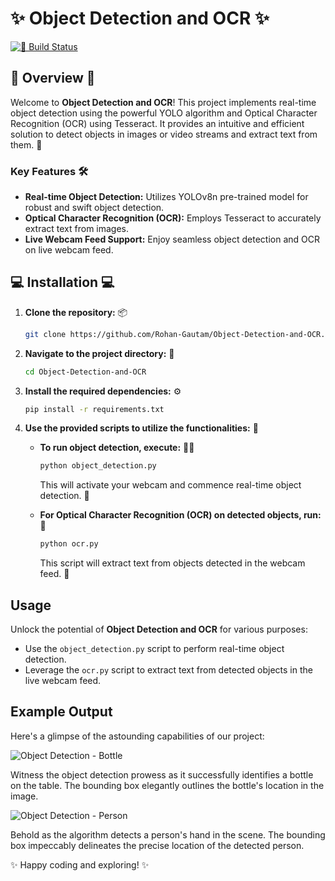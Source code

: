 # ✨ Object Detection and OCR ✨

[![🚀 Build Status](https://img.shields.io/badge/build-passing-brightgreen)](https://github.com/Rohan-Gautam/Object-Detection-and-OCR/actions)

## 🌟 Overview 🌟

Welcome to **Object Detection and OCR**! This project implements real-time object detection using the powerful YOLO algorithm and Optical Character Recognition (OCR) using Tesseract. It provides an intuitive and efficient solution to detect objects in images or video streams and extract text from them. 📸

### Key Features 🛠️

- **Real-time Object Detection:** Utilizes YOLOv8n pre-trained model for robust and swift object detection.
- **Optical Character Recognition (OCR):** Employs Tesseract to accurately extract text from images.
- **Live Webcam Feed Support:** Enjoy seamless object detection and OCR on live webcam feed.

## 💻 Installation 💻

1. **Clone the repository:** 📦

   ```bash
   git clone https://github.com/Rohan-Gautam/Object-Detection-and-OCR.git
   ```

2. **Navigate to the project directory:** 🚶

   ```bash
   cd Object-Detection-and-OCR
   ```

3. **Install the required dependencies:** ⚙️

   ```bash
   pip install -r requirements.txt
   ```

4. **Use the provided scripts to utilize the functionalities:** 🧩

   - **To run object detection, execute:** 🕵️‍♂️

     ```bash
     python object_detection.py
     ```

     This will activate your webcam and commence real-time object detection. 🎥

   - **For Optical Character Recognition (OCR) on detected objects, run:** 📖

     ```bash
     python ocr.py
     ```

     This script will extract text from objects detected in the webcam feed. 📄

## Usage

Unlock the potential of **Object Detection and OCR** for various purposes:

- Use the `object_detection.py` script to perform real-time object detection.
- Leverage the `ocr.py` script to extract text from detected objects in the live webcam feed.

## Example Output

Here's a glimpse of the astounding capabilities of our project:

![Object Detection - Bottle](path/to/bottle_detection.png)

Witness the object detection prowess as it successfully identifies a bottle on the table. The bounding box elegantly outlines the bottle's location in the image.

![Object Detection - Person](path/to/person_detection.png)

Behold as the algorithm detects a person's hand in the scene. The bounding box impeccably delineates the precise location of the detected person.

✨ Happy coding and exploring! ✨
```

